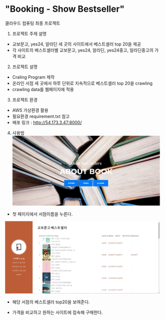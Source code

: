 # "Booking - Show Bestseller"
클라우드 컴퓨팅 최종 프로젝트

1. 프로젝트 주제 설명
 - 교보문고, yes24, 알라딘 세 곳의 사이트에서 베스트셀러 top 20을 제공
 - 각 사이트의 베스트셀러별 교보문고, yes24, 알라딘, yes24중고, 알라딘중고의 가격 비교

2. 프로젝트 설명
 - Craling Program 제작
 - 온라인 서점 세 곳에서 하루 단위로 지속적으로 베스트셀러 top 20을 crawling
 - crawling data를 웹페이지에 적용

3. 프로젝트 환경
 - AWS 가상환경 활용
 - 필요환경 requirement.txt 참고
 - 배포 링크 : http://54.173.3.47:8000/
 
4. 사용법
 ![main.JPG](./image/main.JPG)
 - 첫 페이지에서 서점이름을 누른다.
 
 ![list.JPG](./image/list.JPG)
 - 해당 서점의 베스트셀러 top20을 보여준다.
 
 - 가격을 비교하고 원하는 사이트에 접속해 구매한다.
 
